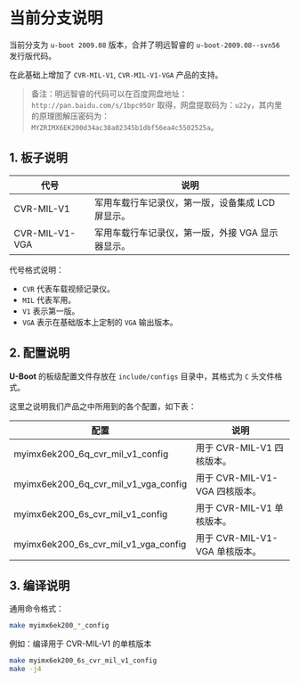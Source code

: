 # 当前分支说明 #

当前分支为 `u-boot 2009.08` 版本，合并了明远智睿的 `u-boot-2009.08--svn56` 发行版代码。

在此基础上增加了 `CVR-MIL-V1`, `CVR-MIL-V1-VGA` 产品的支持。

> 备注：明远智睿的代码可以在百度网盘地址：`http://pan.baidu.com/s/1bpc95Or` 取得，网盘提取码为：`u22y`，其内里的原理图解压密码为：`MYZRIMX6EK200d34ac38a02345b1dbf56ea4c5502525a`。

## 1. 板子说明 ##

代号                | 说明
------------------- | --------------------------------------------------------
CVR-MIL-V1          | 军用车载行车记录仪，第一版，设备集成 LCD 屏显示。
CVR-MIL-V1-VGA      | 军用车载行车记录仪，第一版，外接 VGA 显示器显示。

代号格式说明：

- `CVR` 代表车载视频记录仪。
- `MIL` 代表军用。
- `V1` 表示第一版。
- `VGA` 表示在基础版本上定制的 `VGA` 输出版本。

## 2. 配置说明 ##

**U-Boot** 的板级配置文件存放在 `include/configs` 目录中，其格式为 `C` 头文件格式。

这里之说明我们产品之中所用到的各个配置，如下表：

配置                                      | 说明
----------------------------------------- | ----------------------------------
myimx6ek200_6q_cvr_mil_v1_config          | 用于 CVR-MIL-V1 四核版本。
myimx6ek200_6q_cvr_mil_v1_vga_config      | 用于 CVR-MIL-V1-VGA 四核版本。
myimx6ek200_6s_cvr_mil_v1_config          | 用于 CVR-MIL-V1 单核版本。
myimx6ek200_6s_cvr_mil_v1_vga_config      | 用于 CVR-MIL-V1-VGA 单核版本。

## 3. 编译说明 ##

通用命令格式：

```sh
make myimx6ek200_*_config
```

例如：编译用于 CVR-MIL-V1 的单核版本

```sh
make myimx6ek200_6s_cvr_mil_v1_config
make -j4
```
